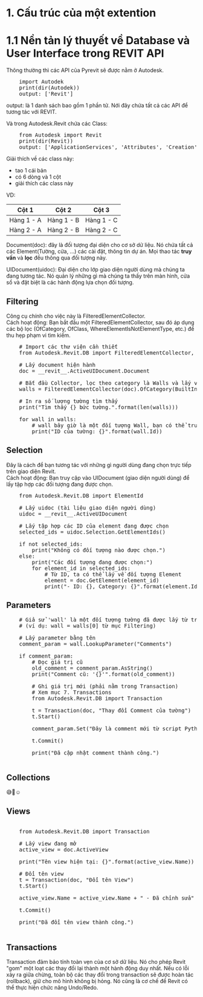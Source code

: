 # 1. Cấu trúc của một extention

# 1.1 Nền tản lý thuyết về Database và User Interface trong REVIT API
Thông thường thì các API của Pyrevit sẽ được nằm ở Autodesk.
<pre>
    import Autodek
    print(dir(Autodek))
    output: ['Revit']
</pre>
output: là 1 danh sách bao gồm 1 phần tử. Nới đây chứa tất cả các API để tương tác với REVIT.

Và trong Autodesk.Revit chứa các Class:
<pre>
    from Autodesk import Revit
    print(dir(Revit))
    output: ['ApplicationServices', 'Attributes', 'Creation', 'DB', 'Exceptions', 'UI']
</pre>

Giải thích về các class này: 
- tao 1 cái bản
- có 6 dòng và 1 cột
- giải thích các class này

VD:

| Cột 1 | Cột 2 | Cột 3 |
|-------|--------|-------|
| Hàng 1 - A | Hàng 1 - B | Hàng 1 - C |
| Hàng 2 - A | Hàng 2 - B | Hàng 2 - C |



Document(doc): đây là đối tượng đại diện cho cơ sở dử liệu. Nó chứa tất cả các Element(Tường, cửa, ...) các cài đặt, thông tin dự án. Mọi thao tác <b>truy vấn</b> và <b>lọc</b> đều thông qua đối tượng này.

UIDocument(uidoc): Đại diện cho lớp giao diện người dùng mà chúng ta đang tương tác. Nó quản lý những gì mà chúng ta thấy trên màn hình, cửa sổ và đặt biệt là các hành động lựa chọn đối tượng.


## Filtering

Công cụ chính cho việc này là FilteredElementCollector. <br>
Cách hoạt động: Bạn bắt đầu một FilteredElementCollector, sau đó áp dụng các bộ lọc (OfCategory, OfClass, WhereElementIsNotElementType, etc.) để thu hẹp phạm vi tìm kiếm.
<pre>
    # Import các thư viện cần thiết
    from Autodesk.Revit.DB import FilteredElementCollector, BuiltInCategory, Wall

    # Lấy document hiện hành
    doc = __revit__.ActiveUIDocument.Document

    # Bắt đầu Collector, lọc theo category là Walls và lấy về các element instances
    walls = FilteredElementCollector(doc).OfCategory(BuiltInCategory.OST_Walls).WhereElementIsNotElementType().ToElements()

    # In ra số lượng tường tìm thấy
    print("Tìm thấy {} bức tường.".format(len(walls)))

    for wall in walls:
        # wall bây giờ là một đối tượng Wall, bạn có thể truy cập thuộc tính của nó
        print("ID của tường: {}".format(wall.Id))
</pre>



## Selection

Đây là cách để bạn tương tác với những gì người dùng đang chọn trực tiếp trên giao diện Revit. <br>
Cách hoạt động: Bạn truy cập vào UIDocument (giao diện người dùng) để lấy tập hợp các đối tượng đang được chọn.
<pre>
    from Autodesk.Revit.DB import ElementId

    # Lấy uidoc (tài liệu giao diện người dùng)
    uidoc = __revit__.ActiveUIDocument

    # Lấy tập hợp các ID của element đang được chọn
    selected_ids = uidoc.Selection.GetElementIds()

    if not selected_ids:
        print("Không có đối tượng nào được chọn.")
    else:
        print("Các đối tượng đang được chọn:")
        for element_id in selected_ids:
            # Từ ID, ta có thể lấy về đối tượng Element
            element = doc.GetElement(element_id)
            print("- ID: {}, Category: {}".format(element.Id, element.Category.Name))
</pre>

## Parameters

<pre>
    # Giả sử 'wall' là một đối tượng tường đã được lấy từ trước
    # (ví dụ: wall = walls[0] từ mục Filtering)

    # Lấy parameter bằng tên
    comment_param = wall.LookupParameter("Comments")

    if comment_param:
        # Đọc giá trị cũ
        old_comment = comment_param.AsString()
        print("Comment cũ: '{}'".format(old_comment))
        
        # Ghi giá trị mới (phải nằm trong Transaction)
        # Xem mục 7. Transactions
        from Autodesk.Revit.DB import Transaction
        
        t = Transaction(doc, "Thay đổi Comment của tường")
        t.Start()
        
        comment_param.Set("Đây là comment mới từ script Python")
        
        t.Commit()
        
        print("Đã cập nhật comment thành công.")

</pre>

## Collections

😅🤣☺️


##  Views

<pre>

    from Autodesk.Revit.DB import Transaction

    # Lấy view đang mở
    active_view = doc.ActiveView

    print("Tên view hiện tại: {}".format(active_view.Name))

    # Đổi tên view
    t = Transaction(doc, "Đổi tên View")
    t.Start()

    active_view.Name = active_view.Name + " - Đã chỉnh sửa"

    t.Commit()

    print("Đã đổi tên view thành công.")

</pre>


## Transactions 

Transaction đảm bảo tính toàn vẹn của cơ sở dữ liệu. Nó cho phép Revit "gom" một loạt các thay đổi lại thành một hành động duy nhất. Nếu có lỗi xảy ra giữa chừng, toàn bộ các thay đổi trong transaction sẽ được hoàn tác (rollback), giữ cho mô hình không bị hỏng. Nó cũng là cơ chế để Revit có thể thực hiện chức năng Undo/Redo.